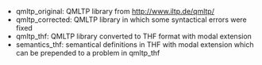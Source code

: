 * qmltp_original: QMLTP library from http://www.iltp.de/qmltp/
* qmltp_corrected: QMLTP library in which some syntactical errors were fixed
* qmltp_thf: QMLTP library converted to THF format with modal extension
* semantics_thf: semantical definitions in THF with modal extension which can be prepended to a problem in qmltp_thf
